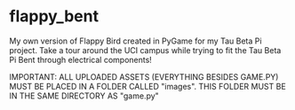 # flappy_bent
My own version of Flappy Bird created in PyGame for my Tau Beta Pi project. Take a tour around the UCI campus while trying to fit the Tau Beta Pi Bent through electrical components!

IMPORTANT:
ALL UPLOADED ASSETS (EVERYTHING BESIDES GAME.PY) MUST BE PLACED IN A FOLDER CALLED "images". THIS FOLDER MUST BE IN THE SAME DIRECTORY AS "game.py"
